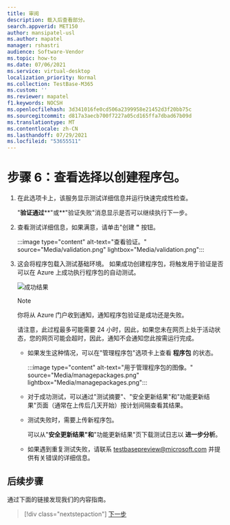 ```yaml
---
title: 审阅
description: 载入后查看部分。
search.appverid: MET150
author: mansipatel-usl
ms.author: mapatel
manager: rshastri
audience: Software-Vendor
ms.topic: how-to
ms.date: 07/06/2021
ms.service: virtual-desktop
localization_priority: Normal
ms.collection: TestBase-M365
ms.custom: ''
ms.reviewer: mapatel
f1.keywords: NOCSH
ms.openlocfilehash: 3d341016fe0cd506a2399958e21452d3f20bb75c
ms.sourcegitcommit: d817a3aecb700f7227a05cd165ffa7dbad67b09d
ms.translationtype: MT
ms.contentlocale: zh-CN
ms.lasthandoff: 07/29/2021
ms.locfileid: "53655511"
---
```

# <a name="step-6-review-your-selections-to-create-your-package"></a>步骤 6：查看选择以创建程序包。

1. 在此选项卡上，该服务显示测试详细信息并运行快速完成性检查。

    "**验证通过****"或**"验证失败"消息显示是否可以继续执行下一步。

2. 查看测试详细信息，如果满意，请单击"创建 **"** 按钮。

    :::image type="content" alt-text="查看验证。" source="Media/validation.png" lightbox="Media/validation.png":::

3. 这会将程序包载入测试基础环境。 如果成功创建程序包，将触发用于验证是否可以在 Azure 上成功执行程序包的自动测试。

    ![成功结果](Media/successful.png)

    > [!NOTE]
    > 你将从 Azure 门户收到通知，通知程序包验证是成功还是失败。
    >
    > 请注意，此过程最多可能需要 24 小时，因此，如果您未在网页上处于活动状态，您的网页可能会超时，因此，通知不会通知您此按需运行完成。

    - 如果发生这种情况，可以在"管理程序包"选项卡上查看 **程序包** 的状态。

      :::image type="content" alt-text="用于管理程序包的图像。" source="Media/managepackages.png" lightbox="Media/managepackages.png":::

    - 对于成功测试，可以通过"测试摘要"、"安全更新结果"和"功能更新结果"页面（通常在上传后几天开始）按计划间隔查看其结果。 

    - 测试失败时，需要上传新程序包。

      可以从"**安全更新结果"和**"功能更新结果"页下载测试日志以 **进一步分析**。

    - 如果遇到重复测试失败，请联系 testbasepreview@microsoft.com 并提供有关错误的详细信息。

## <a name="next-steps"></a>后续步骤

通过下面的链接发现我们的内容指南。

> [!div class="nextstepaction"]
> [下一步](contentguideline.md)
